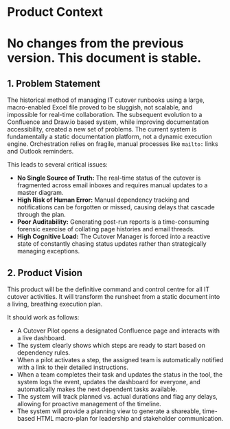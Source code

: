 # Product Context

# No changes from the previous version. This document is stable.

## 1. Problem Statement

The historical method of managing IT cutover runbooks using a large, macro-enabled Excel file proved to be sluggish, not scalable, and impossible for real-time collaboration. The subsequent evolution to a Confluence and Draw.io based system, while improving documentation accessibility, created a new set of problems. The current system is fundamentally a static documentation platform, not a dynamic execution engine. Orchestration relies on fragile, manual processes like `mailto:` links and Outlook reminders.

This leads to several critical issues:
*   **No Single Source of Truth:** The real-time status of the cutover is fragmented across email inboxes and requires manual updates to a master diagram.
*   **High Risk of Human Error:** Manual dependency tracking and notifications can be forgotten or missed, causing delays that cascade through the plan.
*   **Poor Auditability:** Generating post-run reports is a time-consuming forensic exercise of collating page histories and email threads.
*   **High Cognitive Load:** The Cutover Manager is forced into a reactive state of constantly chasing status updates rather than strategically managing exceptions.

## 2. Product Vision

This product will be the definitive command and control centre for all IT cutover activities. It will transform the runsheet from a static document into a living, breathing execution plan.

It should work as follows:
*   A Cutover Pilot opens a designated Confluence page and interacts with a live dashboard.
*   The system clearly shows which steps are ready to start based on dependency rules.
*   When a pilot activates a step, the assigned team is automatically notified with a link to their detailed instructions.
*   When a team completes their task and updates the status in the tool, the system logs the event, updates the dashboard for everyone, and automatically makes the next dependent tasks available.
*   The system will track planned vs. actual durations and flag any delays, allowing for proactive management of the timeline.
*   The system will provide a planning view to generate a shareable, time-based HTML macro-plan for leadership and stakeholder communication.